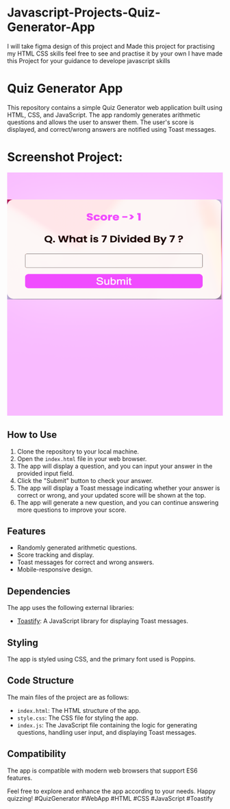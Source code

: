# Javascript-Projects-Quiz-Generator-App
I will take figma design of this project and Made this project for practising my HTML CSS skills feel free to see and practise it by your own I have made this  Project for your guidance  to develope  javascript skills 

# Quiz Generator App

This repository contains a simple Quiz Generator web application built using HTML, CSS, and JavaScript. The app randomly generates arithmetic questions and allows the user to answer them. The user's score is displayed, and correct/wrong answers are notified using Toast messages.

# Screenshot Project:
![Quiz Generator App ](images/p4.png)
## How to Use

1. Clone the repository to your local machine.
2. Open the `index.html` file in your web browser.
3. The app will display a question, and you can input your answer in the provided input field.
4. Click the "Submit" button to check your answer.
5. The app will display a Toast message indicating whether your answer is correct or wrong, and your updated score will be shown at the top.
6. The app will generate a new question, and you can continue answering more questions to improve your score.

## Features

- Randomly generated arithmetic questions.
- Score tracking and display.
- Toast messages for correct and wrong answers.
- Mobile-responsive design.

## Dependencies

The app uses the following external libraries:

- [Toastify](https://github.com/apvarun/toastify-js): A JavaScript library for displaying Toast messages.

## Styling

The app is styled using CSS, and the primary font used is Poppins.

## Code Structure

The main files of the project are as follows:

- `index.html`: The HTML structure of the app.
- `style.css`: The CSS file for styling the app.
- `index.js`: The JavaScript file containing the logic for generating questions, handling user input, and displaying Toast messages.

## Compatibility

The app is compatible with modern web browsers that support ES6 features.

Feel free to explore and enhance the app according to your needs. Happy quizzing! #QuizGenerator #WebApp #HTML #CSS #JavaScript #Toastify
